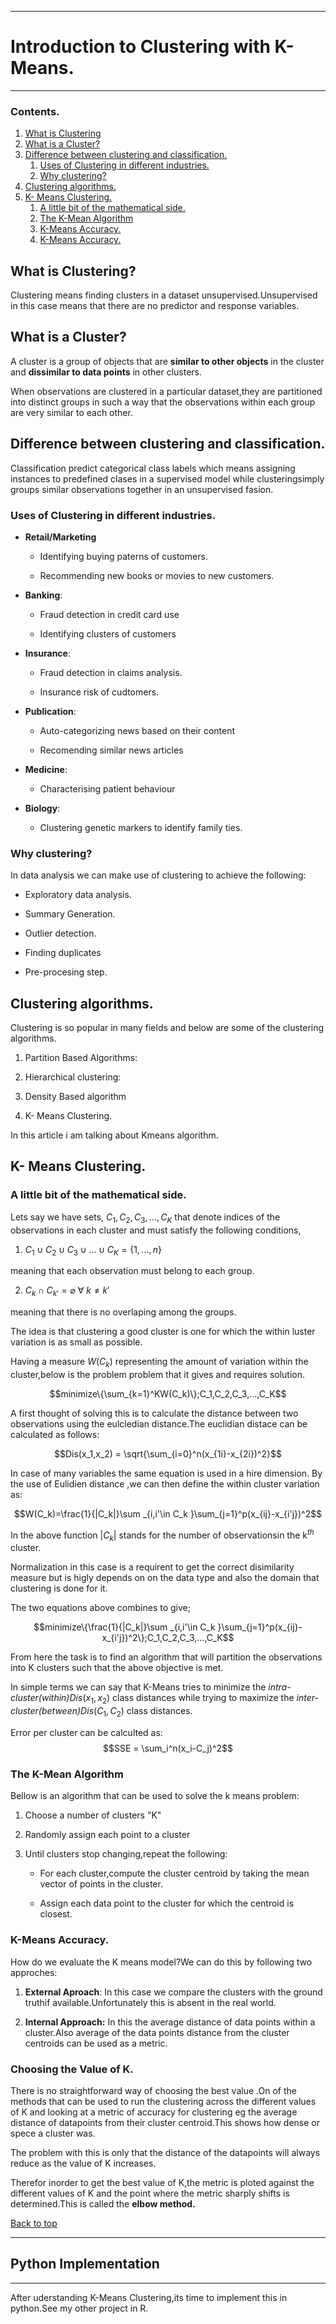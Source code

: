 

______

# Introduction to Clustering with K-Means.
______

### Contents.

1. [What is Clustering](#1)
1. [What is a Cluster?](#2)
1. [Difference between clustering and classification.](#3)
    1. [Uses of Clustering in different industries.](#3.1)
    1. [Why clustering?](#3.2)
1. [Clustering algorithms.](#4)
1. [K- Means Clustering.](#5)
    1. [A little bit of the mathematical side.](#5.1)
    1. [The K-Mean Algorithm](#5.2)
    1. [K-Means Accuracy.](#5.3)
    1. [K-Means Accuracy.](#5.4)
    

<div id ="1"></div>

## What is Clustering?

Clustering means finding clusters in a dataset unsupervised.Unsupervised in this case means that there are no predictor and response variables.

<div id ="2"></div>

## What is a Cluster?

A cluster is a group of objects that are __similar to other objects__ in the cluster and __dissimilar to data points__ in other clusters.

When observations are clustered in a particular dataset,they are partitioned into distinct groups in such a way that the observations within each group are very similar to each other.

<div id ="3"></div>

## Difference between clustering and classification.

Classification predict categorical class labels which means assigning instances to predefined clases in a supervised model while clusteringsimply groups similar observations together in an unsupervised fasion.


<div id ="3.1"></div>

### Uses of Clustering in different industries.

- **Retail/Marketing**

    - Identifying buying paterns of customers.
    
    - Recommending new books or movies to new customers.
    
- **Banking**:
    
    - Fraud detection in credit card use
    
    - Identifying clusters of customers 
    
- **Insurance**:
    
    - Fraud detection in claims analysis.
    
    - Insurance risk of cudtomers.
    
- **Publication**:
    
    - Auto-categorizing news based on their content
    
    - Recomending similar news articles
    
- **Medicine**:

    - Characterising patient behaviour 
    
- **Biology**:
    
    - Clustering genetic markers to identify family ties.
    
 <div id ="3.2"></div>
    
### Why clustering?

In data analysis we can make use of clustering to achieve the following:
    
- Exploratory data analysis.
    
- Summary Generation.
    
- Outlier detection.
    
- Finding duplicates
    
- Pre-procesing step.

<div id ="4"></div>
    
## Clustering algorithms.

Clustering is so popular in many fields and below are some of the clustering algorithms.

1. Partition Based Algorithms:

1. Hierarchical clustering:

1. Density Based algorithm

1. K- Means Clustering.

In this article i am talking about Kmeans algorithm.

<div id ="5"></div>

## K- Means Clustering.

<div id ="5.1"></div>

### A little bit of the mathematical side.

Lets say we have sets, $C_1,C_2,C_3,...,C_K$ that denote indices of the observations in each cluster and must satisfy the following conditions,

1. $C_1 \cup C_2 \cup C_3 \cup ...\cup C_K=\{1,...,n\}$

meaning that each observation must belong to each group.

2. $C_k\cap C_{k'}=\varnothing \    \forall \ k \neq k'$

meaning that there is no overlaping among the groups.

The idea is that clustering a good cluster is one for which the within luster variation is as small as possible.

Having a measure $W(C_k)$  representing the amount of variation within the cluster,below is the problem problem that it gives and requires solution.

$$minimize\{\sum_{k=1}^KW(C_k)\};C_1,C_2,C_3,...,C_K$$

A first thought of solving this is to calculate the distance between two observations using the eulcledian distance.The euclidian distace can be calculated as follows:

$$Dis(x_1,x_2) = \sqrt{\sum_{i=0}^n(x_{1i}-x_{2i})^2}$$

In case of many variables the same equation is used in a hire dimension.
By the use of Eulidien distance ,we can then define the within cluster variation as:

$$W(C_k)=\frac{1}{|C_k|}\sum _{i,i'\in C_k }\sum_{j=1}^p(x_{ij}-x_{i'j})^2$$

In the above function $|C_k|$ stands for the number of observationsin the k$^{th}$ cluster.

Normalization in this case is a requirent to get the correct disimilarity measure but is higly depends on on the data type and also the domain that clustering is done for it.

The two equations above combines to give;

$$minimize\{\frac{1}{|C_k|}\sum _{i,i'\in C_k }\sum_{j=1}^p(x_{ij}-x_{i'j})^2\};C_1,C_2,C_3,...,C_K$$

From here the task is to find an algorithm that will partition the observations into K clusters such that the above objective is met.

In simple terms we can say that K-Means tries to minimize the _intra-cluster(within)_$Dis(x_1,x_2)$ class distances while trying to maximize the _inter-cluster(between)_$Dis(C_1,C_2)$ class distances.

Error per cluster can be calculted as:
$$SSE = \sum_i^n(x_i-C_j)^2$$

<div id ="5.2"></div>

### The K-Mean Algorithm

Bellow is an algorithm that can be used to solve the k means problem:

1. Choose a number of clusters "K"

1. Randomly assign each point to a cluster

1. Until clusters stop changing,repeat the following:

    - For each cluster,compute the cluster centroid by taking the mean vector of points in the cluster.
    
    - Assign each data point to the cluster for which the centroid is closest.

<div id ="5.3"></div>    

### K-Means Accuracy.

How do we evaluate the K means model?We can do this by following two approches:

1. **External Aproach**: In this case we compare the clusters with the ground truthif available.Unfortunately this is absent in the real world.

1. **Internal Approach:** In this the average distance of data points within a cluster.Also average of the data points distance from the cluster centroids can be used as a metric.

<div id ="5.4"></div>

### Choosing the Value of K.

There is no straightforward way of choosing the best value .On of the methods that can be used to run the clustering across the different values of K and looking at a metric of accuracy for clustering eg the average distance of datapoints from their cluster centroid.This shows how dense or spece a cluster was.

The problem with this is only that the distance of the datapoints will always reduce as the value of K increases.

Therefor inorder to get the best value of K,the metric is ploted against the different values of K and the point where the metric sharply shifts is determined.This is called the __elbow method.__


[Back to top](#top)

____
## Python Implementation
___

After uderstanding K-Means Clustering,its time to implement this in python.See my other project in R.


```python

```
